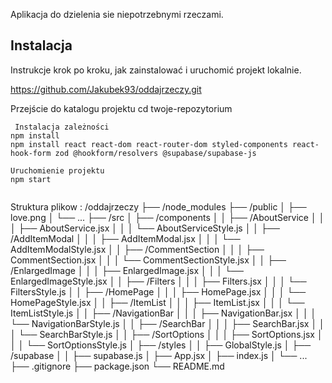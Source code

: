 Aplikacja do dzielenia sie niepotrzebnymi rzeczami. 

## Instalacja

Instrukcje krok po kroku, jak zainstalować i uruchomić projekt lokalnie.


https://github.com/Jakubek93/oddajrzeczy.git

 Przejście do katalogu projektu
cd twoje-repozytorium
```
 Instalacja zależności
npm install
npm install react react-dom react-router-dom styled-components react-hook-form zod @hookform/resolvers @supabase/supabase-js

Uruchomienie projektu
npm start


```
Struktura plikow :
/oddajrzeczy
├── /node_modules
├── /public
│   ├── love.png
│   └── ...
├── /src
│   ├── /components
│   │   ├── /AboutService
│   │   │   ├── AboutService.jsx
│   │   │   └── AboutServiceStyle.js
│   │   ├── /AddItemModal
│   │   │   ├── AddItemModal.jsx
│   │   │   └── AddItemModalStyle.jsx
│   │   ├── /CommentSection
│   │   │   ├── CommentSection.jsx
│   │   │   └── CommentSectionStyle.jsx
│   │   ├── /EnlargedImage
│   │   │   ├── EnlargedImage.jsx
│   │   │   └── EnlargedImageStyle.jsx
│   │   ├── /Filters
│   │   │   ├── Filters.jsx
│   │   │   └── FiltersStyle.js
│   │   ├── /HomePage
│   │   │   ├── HomePage.jsx
│   │   │   └── HomePageStyle.jsx
│   │   ├── /ItemList
│   │   │   ├── ItemList.jsx
│   │   │   └── ItemListStyle.js
│   │   ├── /NavigationBar
│   │   │   ├── NavigationBar.jsx
│   │   │   └── NavigationBarStyle.js
│   │   ├── /SearchBar
│   │   │   ├── SearchBar.jsx
│   │   │   └── SearchBarStyle.js
│   │   ├── /SortOptions
│   │   │   ├── SortOptions.jsx
│   │   │   └── SortOptionsStyle.js
│   ├── /styles
│   │   ├── GlobalStyle.js
│   ├── /supabase
│   │   ├── supabase.js
│   ├── App.jsx
│   ├── index.js
│   └── ...
├── .gitignore
├── package.json
└── README.md
```
